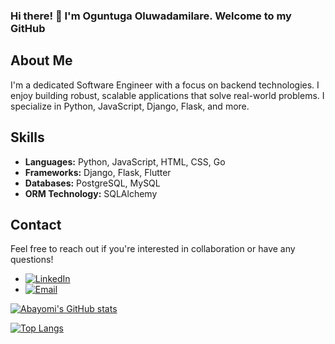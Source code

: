 ### Hi there! 👋 I'm Oguntuga Oluwadamilare. Welcome to my GitHub

## About Me

I'm a dedicated Software Engineer with a focus on backend technologies. I enjoy building robust, scalable applications that solve real-world problems. I specialize in Python, JavaScript, Django, Flask, and more.

## Skills

- **Languages:** Python, JavaScript, HTML, CSS, Go
- **Frameworks:** Django, Flask, Flutter
- **Databases:** PostgreSQL, MySQL
- **ORM Technology:** SQLAlchemy
  
## Contact

Feel free to reach out if you're interested in collaboration or have any questions!

- [![LinkedIn](https://img.shields.io/badge/LinkedIn-0077B5?style=flat&logo=linkedin&logoColor=white)](https://www.linkedin.com/in/oluwadamilare-oguntuga-179aa3216/)
- [![Email](https://img.shields.io/badge/Email-D14836?style=flat&logo=gmail&logoColor=white)](01.abayomidare@gmail.com)

[![Abayomi's GitHub stats](https://github-readme-stats.vercel.app/api?username=abayomiDare&show_icons=true&theme=radical)](https://github.com/abayomiDare/github-readme-stats)

[![Top Langs](https://github-readme-stats.vercel.app/api/top-langs/?username=abayomiDare&&show_icons=true&theme=radical&layout=compact)](https://github.com/abayomiDare/github-readme-stats)
